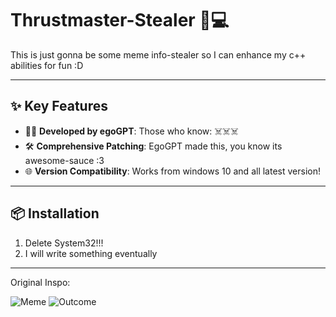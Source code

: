 # Thrustmaster-Stealer 🔑💻

This is just gonna be some meme info-stealer so I can enhance my c++ abilities for fun :D

---

## ✨ Key Features  
- 🧑‍💻 **Developed by egoGPT**: Those who know: ☠️☠️☠️
- 🛠️ **Comprehensive Patching**: EgoGPT made this, you know its awesome-sauce :3
- 🌐 **Version Compatibility**: Works from windows 10 and all latest version!  

---

## 📦 Installation  
1. Delete System32!!!
2. I will write something eventually

---

Original Inspo: 

![Meme](https://imgur.com/a/5vNsAfA)
![Outcome](https://imgur.com/a/xmO80Cc)
